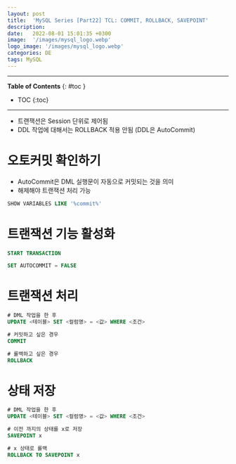 ```yaml
---
layout: post
title:  'MySQL Series [Part22] TCL: COMMIT, ROLLBACK, SAVEPOINT'
description: 
date:   2022-08-01 15:01:35 +0300
image:  '/images/mysql_logo.webp'
logo_image: '/images/mysql_logo.webp'
categories: DE
tags: MySQL
---
```


---
**Table of Contents**
{: #toc }
*  TOC
{:toc}

---

- 트랜잭션은 Session 단위로 제어됨
- DDL 작업에 대해서는 ROLLBACK 적용 안됨 (DDL은 AutoCommit)

# 오토커밋 확인하기

- AutoCommit은 DML 실행문이 자동으로 커밋되는 것을 의미
- 해제해야 트랜잭션 처리 가능

```sql
SHOW VARIABLES LIKE '%commit%'
```

# 트랜잭션 기능 활성화

```sql
START TRANSACTION

SET AUTOCOMMIT = FALSE
```

# 트랜잭션 처리

```sql
# DML 작업을 한 후
UPDATE <테이블> SET <컬럼명> = <값> WHERE <조건>

# 커밋하고 싶은 경우
COMMIT

# 롤백하고 싶은 경우
ROLLBACK
```

# 상태 저장

```sql
# DML 작업을 한 후
UPDATE <테이블> SET <컬럼명> = <값> WHERE <조건>

# 이전 까지의 상태를 x로 저장
SAVEPOINT x

# x 상태로 롤백
ROLLBACK TO SAVEPOINT x
```